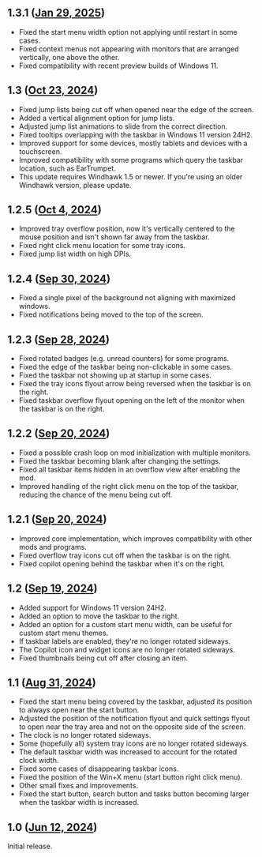 ## 1.3.1 ([Jan 29, 2025](https://github.com/ramensoftware/windhawk-mods/blob/b4dba0e9ddf0dbcc0b0668b079cf7144ec54c298/mods/taskbar-vertical.wh.cpp))

* Fixed the start menu width option not applying until restart in some cases.
* Fixed context menus not appearing with monitors that are arranged vertically, one above the other.
* Fixed compatibility with recent preview builds of Windows 11.

## 1.3 ([Oct 23, 2024](https://github.com/ramensoftware/windhawk-mods/blob/b43bd5d00887601ed297b2366631494080f0dd3e/mods/taskbar-vertical.wh.cpp))

* Fixed jump lists being cut off when opened near the edge of the screen.
* Added a vertical alignment option for jump lists.
* Adjusted jump list animations to slide from the correct direction.
* Fixed tooltips overlapping with the taskbar in Windows 11 version 24H2.
* Improved support for some devices, mostly tablets and devices with a touchscreen.
* Improved compatibility with some programs which query the taskbar location, such as EarTrumpet.
* This update requires Windhawk 1.5 or newer. If you're using an older Windhawk version, please update.

## 1.2.5 ([Oct 4, 2024](https://github.com/ramensoftware/windhawk-mods/blob/31cb0bda3c0d239f220fad072bd4a2be53c6ff05/mods/taskbar-vertical.wh.cpp))

* Improved tray overflow position, now it's vertically centered to the mouse position and isn't shown far away from the taskbar.
* Fixed right click menu location for some tray icons.
* Fixed jump list width on high DPIs.

## 1.2.4 ([Sep 30, 2024](https://github.com/ramensoftware/windhawk-mods/blob/056d7c496f105eecebcf9527d06841b5a923e384/mods/taskbar-vertical.wh.cpp))

* Fixed a single pixel of the background not aligning with maximized windows.
* Fixed notifications being moved to the top of the screen.

## 1.2.3 ([Sep 28, 2024](https://github.com/ramensoftware/windhawk-mods/blob/3065efada7b6b5dd413a165287b76560ff0c0210/mods/taskbar-vertical.wh.cpp))

* Fixed rotated badges (e.g. unread counters) for some programs.
* Fixed the edge of the taskbar being non-clickable in some cases.
* Fixed the taskbar not showing up at startup in some cases.
* Fixed the tray icons flyout arrow being reversed when the taskbar is on the right.
* Fixed taskbar overflow flyout opening on the left of the monitor when the taskbar is on the right.

## 1.2.2 ([Sep 20, 2024](https://github.com/ramensoftware/windhawk-mods/blob/a90c4ab676b14803b36ae376b63928dc6b483b51/mods/taskbar-vertical.wh.cpp))

* Fixed a possible crash loop on mod initialization with multiple monitors.
* Fixed the taskbar becoming blank after changing the settings.
* Fixed all taskbar items hidden in an overflow view after enabling the mod.
* Improved handling of the right click menu on the top of the taskbar, reducing the chance of the menu being cut off.

## 1.2.1 ([Sep 20, 2024](https://github.com/ramensoftware/windhawk-mods/blob/824532afd6f3568f26b5676f950ef0557602df99/mods/taskbar-vertical.wh.cpp))

* Improved core implementation, which improves compatibility with other mods and programs.
* Fixed overflow tray icons cut off when the taskbar is on the right.
* Fixed copilot opening behind the taskbar when it's on the right.

## 1.2 ([Sep 19, 2024](https://github.com/ramensoftware/windhawk-mods/blob/0b018deaa9febe57c9ed85c1ad65aac49966d743/mods/taskbar-vertical.wh.cpp))

* Added support for Windows 11 version 24H2.
* Added an option to move the taskbar to the right.
* Added an option for a custom start menu width, can be useful for custom start menu themes.
* If taskbar labels are enabled, they're no longer rotated sideways.
* The Copilot icon and widget icons are no longer rotated sideways.
* Fixed thumbnails being cut off after closing an item.

## 1.1 ([Aug 31, 2024](https://github.com/ramensoftware/windhawk-mods/blob/387771ec375561f49fffc1429b8b185f54feb5e4/mods/taskbar-vertical.wh.cpp))

* Fixed the start menu being covered by the taskbar, adjusted its position to
  always open near the start button.
* Adjusted the position of the notification flyout and quick settings flyout to
  open near the tray area and not on the opposite side of the screen.
* The clock is no longer rotated sideways.
* Some (hopefully all) system tray icons are no longer rotated sideways.
* The default taskbar width was increased to account for the rotated clock
  width.
* Fixed some cases of disappearing taskbar icons.
* Fixed the position of the Win+X menu (start button right click menu).
* Other small fixes and improvements.
* Fixed the start button, search button and tasks button becoming larger when
  the taskbar width is increased.

## 1.0 ([Jun 12, 2024](https://github.com/ramensoftware/windhawk-mods/blob/3fe4bb2e2b2b6ea124b622c91bfee9350b7ab2c7/mods/taskbar-vertical.wh.cpp))

Initial release.
